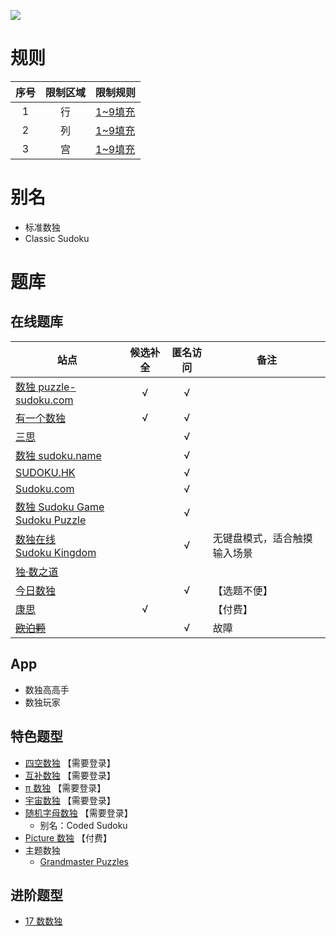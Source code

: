 ![](https://cn.sudoku.today/pic/classsudoku9/9517_124875.png)

# 规则

| 序号  | 限制区域 | 限制规则    |
|:---:|:----:|:--------|
|  1  |  行   | [1~9填充] |
|  2  |  列   | [1~9填充] |
|  3  |  宫   | [1~9填充] |

# 别名

- 标准数独
- Classic Sudoku

# 题库

## 在线题库

| 站点                                      | 候选补全 | 匿名访问 | 备注             |
|-----------------------------------------|:----:|:----:|----------------|
| [数独 puzzle-sudoku.com][]                |  √   |  √   |                |
| [有一个数独][]                               |  √   |  √   |                |
| [三思][]                                  |      |  √   |                |
| [数独 sudoku.name][]                      |      |  √   |                |
| [SUDOKU.HK][]                           |      |  √   |                |
| [Sudoku.com][]                          |      |  √   |                |
| [数独 Sudoku Game][]<br>[Sudoku Puzzle][] |      |  √   |                |
| [数独在线][]<br>[Sudoku Kingdom]            |      |  √   | 无键盘模式，适合触摸输入场景 |
| [独·数之道][]                               |      |      |                |
| [今日数独][]                                |      |  √   | 【选题不便】         |
| [康思][]                                  |  √   |      | 【付费】           |
| ~~[欧泊颗]~~                               |      |  √   | 故障             |

## App

- 数独高高手
- 数独玩家

## 特色题型

- [四空数独](http://www.sudokufans.org.cn/lx/game.index.php?type=4e) 【需要登录】
- [互补数独](http://www.sudokufans.org.cn/lx/game.index.php?type=bs) 【需要登录】
- [π 数独](http://www.sudokufans.org.cn/lx/game.index.php?type=pi) 【需要登录】
- [宇宙数独](http://www.sudokufans.org.cn/lx/game.index.php?type=sym) 【需要登录】
- [随机字母数独](http://www.sudokufans.org.cn/lx/game.index.php?type=rdm) 【需要登录】
    - 别名：Coded Sudoku
- [Picture 数独](https://www.conceptispuzzles.com/zh/index.aspx?uri=puzzle/sudoku) 【付费】
- 主题数独
    - [Grandmaster Puzzles](https://www.gmpuzzles.com/blog/category/sudoku/classic-sudoku/)

## 进阶题型

- [17 数数独](17数数独.md)

[独·数之道]: http://www.sudokufans.org.cn/lx/game.index.php?type=30

[今日数独]: https://cn.sudoku.today/g-classic-sudoku/

[欧泊颗]: https://www.oubk.com/sudoku/sudoku-3x3-0.html?level=5

[三思]: https://www.12634.com/sudoku/sudoku/level10

[数独在线]: https://sudoku-cn.com/

[数独 puzzle-sudoku.com]: https://cn.puzzle-sudoku.com/?size=5

[数独 sudoku.name]: https://www.sudoku.name/index-cn.php

[数独 Sudoku Game]: http://www.sudokugame.org/

[SUDOKU.HK]: https://sudoku.hk/

[Sudoku.com]: https://sudoku.com/zh

[Sudoku Kingdom]: https://sudokukingdom.com/

[Sudoku Puzzle]: https://cn.sudokupuzzle.org/

[有一个数独]: https://shudu.one/

[康思]: https://www.conceptispuzzles.com/zh/index.aspx?uri=puzzle/sudoku

[1~9填充]: ../../rules.md#1~9填充